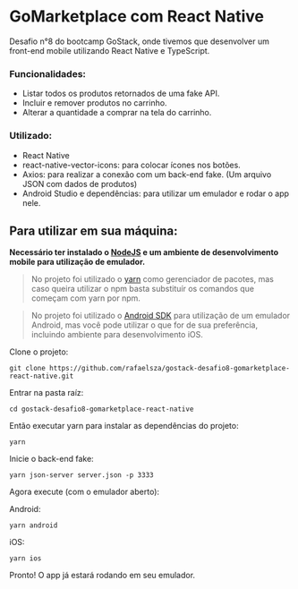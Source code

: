# GoMarketplace com React Native

Desafio n°8 do bootcamp GoStack, onde tivemos que desenvolver um front-end mobile utilizando React Native e TypeScript.

### Funcionalidades:

- Listar todos os produtos retornados de uma fake API.
- Incluir e remover produtos no carrinho.
- Alterar a quantidade a comprar na tela do carrinho.

### Utilizado:

- React Native
- react-native-vector-icons: para colocar ícones nos botões.
- Axios: para realizar a conexão com um back-end fake. (Um arquivo JSON com dados de produtos)
- Android Studio e dependências: para utilizar um emulador e rodar o app nele.

## Para utilizar em sua máquina:

**Necessário ter instalado o
[NodeJS](https://nodejs.org/en/download) e um ambiente de desenvolvimento mobile para utilização de emulador.**

> No projeto foi utilizado o
[yarn](https://yarnpkg.com/getting-started/install)
como gerenciador de pacotes, mas caso queira utilizar o npm basta substituír os comandos que começam com yarn por npm.

> No projeto foi utilizado o
[Android SDK](https://developer.android.com/studio)
para utilização de um emulador Android, mas você pode utilizar o que for de sua preferência, incluindo ambiente para desenvolvimento iOS.

Clone o projeto:
```
git clone https://github.com/rafaelsza/gostack-desafio8-gomarketplace-react-native.git
```

Entrar na pasta raíz:
```
cd gostack-desafio8-gomarketplace-react-native
```

Então executar yarn para instalar as dependências do projeto:
```
yarn
```

Inicie o back-end fake:
```
yarn json-server server.json -p 3333
```

Agora execute (com o emulador aberto):

Android:
```
yarn android
```

iOS:
```
yarn ios
```

Pronto! O app já estará rodando em seu emulador.

